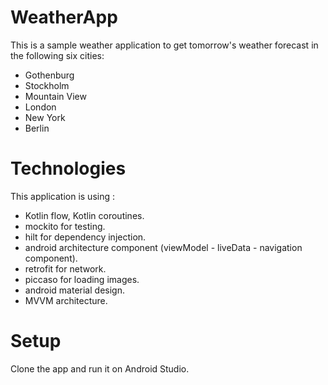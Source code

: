 # WeatherApp
This is a sample weather application to get tomorrow's weather forecast in the
following six cities:
- Gothenburg
- Stockholm
- Mountain View
- London
- New York
- Berlin


# Technologies
This application is using :
- Kotlin flow, Kotlin coroutines.
- mockito for testing.
- hilt for dependency injection.
- android architecture component (viewModel - liveData - navigation component).
- retrofit for network.
- piccaso for loading images.
- android material design.
- MVVM architecture.


# Setup
 Clone the app and run it on Android Studio.
